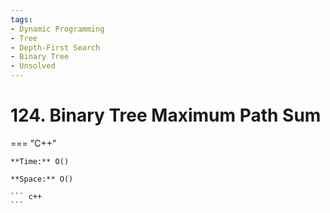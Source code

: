 ```yaml
---
tags:
- Dynamic Programming
- Tree
- Depth-First Search
- Binary Tree
- Unsolved
---
```



# 124. Binary Tree Maximum Path Sum

=== "C++"

    **Time:** O()

    **Space:** O()

    ``` c++
    ```